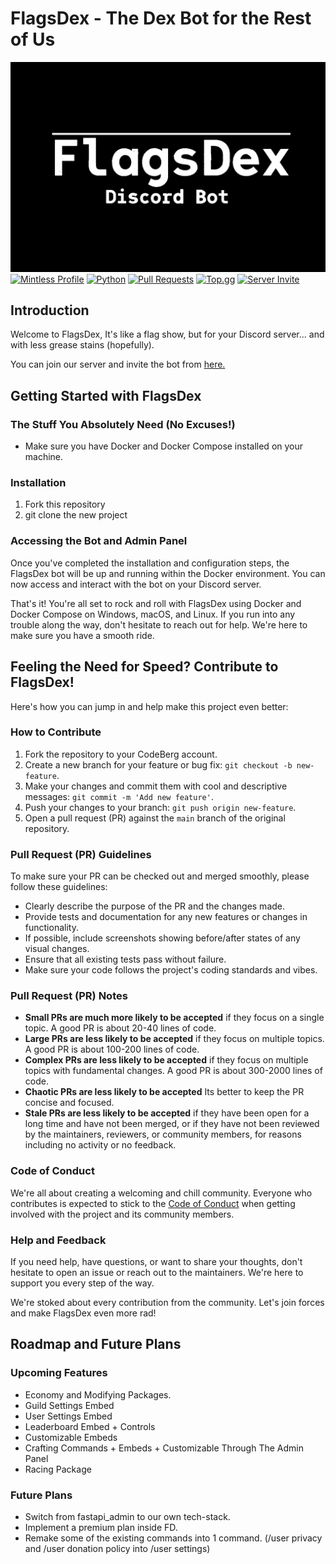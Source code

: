# FlagsDex - The Dex Bot for the Rest of Us

![FlagsDex Logo](assets/Banner.png)
[![Mintless Profile](https://img.shields.io/badge/Mintless%20Profile-ffffff?style=for-the-badge&logo=codeberg&logoColor=black)](https://codeberg.org/Mintless/)
[![Python](https://img.shields.io/badge/Discord.py-ffffff?style=for-the-badge&logo=python&logoColor=blue)](https://python.org)
[![Pull Requests](https://img.shields.io/badge/Pull_Request-white?style=for-the-badge&logo=git&logoColor=F1502F)](https://codeberg.org/Mintless/FlagsDex/pulls)
[![Top.gg](https://img.shields.io/badge/Top.gg-white?style=for-the-badge&logo=top.gg&logoColor=ff3366)]()
[![Server Invite](https://img.shields.io/badge/Server_Invite-white?style=for-the-badge&logo=discord&logoColor=7289da&)](https://discord.gg/flags)

## Introduction

Welcome to FlagsDex, It's like a flag show, but for your Discord server... and with less grease stains (hopefully).

You can join our server and invite the bot from [here.](https://discord.com/api/oauth2/authorize?client_id=1231329943711912018&permissions=137439333376&scope=bot%20applications.commands)

## Getting Started with FlagsDex


### The Stuff You Absolutely Need (No Excuses!)

- Make sure you have Docker and Docker Compose installed on your machine.

### Installation

1. Fork this repository
2. git clone the new project

### Accessing the Bot and Admin Panel

Once you've completed the installation and configuration steps, the FlagsDex bot will be up and running within the Docker environment. You can now access and interact with the bot on your Discord server.

That's it! You're all set to rock and roll with FlagsDex using Docker and Docker Compose on Windows, macOS, and Linux. If you run into any trouble along the way, don't hesitate to reach out for help. We're here to make sure you have a smooth ride.

## Feeling the Need for Speed? Contribute to FlagsDex!

Here's how you can jump in and help make this project even better:

### How to Contribute

1. Fork the repository to your CodeBerg account.
2. Create a new branch for your feature or bug fix: `git checkout -b new-feature`.
3. Make your changes and commit them with cool and descriptive messages: `git commit -m 'Add new feature'`.
4. Push your changes to your branch: `git push origin new-feature`.
5. Open a pull request (PR) against the `main` branch of the original repository.

### Pull Request (PR) Guidelines

To make sure your PR can be checked out and merged smoothly, please follow these guidelines:

- Clearly describe the purpose of the PR and the changes made.
- Provide tests and documentation for any new features or changes in functionality.
- If possible, include screenshots showing before/after states of any visual changes.
- Ensure that all existing tests pass without failure.
- Make sure your code follows the project's coding standards and vibes.

### Pull Request (PR) Notes

- **Small PRs are much more likely to be accepted** if they focus on a single topic. A good PR is about 20-40 lines of code.
- **Large PRs are less likely to be accepted** if they focus on multiple topics. A good PR is about 100-200 lines of code.
- **Complex PRs are less likely to be accepted** if they focus on multiple topics with fundamental changes. A good PR is about 300-2000 lines of code.
- **Chaotic PRs are less likely to be accepted** Its better to keep the PR concise and focused.
- **Stale PRs are less likely to be accepted** if they have been open for a long time and have not been merged, or if they have not been reviewed by the maintainers, reviewers, or community members, for reasons including no activity or no feedback.

### Code of Conduct

We're all about creating a welcoming and chill community.
Everyone who contributes is expected to stick to the [Code of Conduct](./assets/CODE_OF_CONDUCT.md) when getting involved with the project and its community members.

### Help and Feedback

If you need help, have questions, or want to share your thoughts, don't hesitate to open an issue or reach out to the maintainers. We're here to support you every step of the way.

We're stoked about every contribution from the community. Let's join forces and make FlagsDex even more rad!

## Roadmap and Future Plans

### Upcoming Features

- Economy and Modifying Packages.
- Guild Settings Embed
- User Settings Embed
- Leaderboard Embed + Controls
- Customizable Embeds
- Crafting Commands + Embeds + Customizable Through The Admin Panel
- Racing Package

### Future Plans

- Switch from fastapi_admin to our own tech-stack.
- Implement a premium plan inside FD.
- Remake some of the existing commands into 1 command. (/user privacy and /user donation policy into /user settings)
